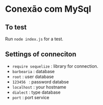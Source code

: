 # Conexão com MySql

## To test

Run `node index.js` for a test.

## Settings of conneciton
* ` require sequelize ` : library for connection.
* ` barbearia ` : database
* ` root ` : user database
* ` 123456  ` : password databse
* ` localhost ` : your hostname
* ` dialect ` : type database
* ` port ` : port service
